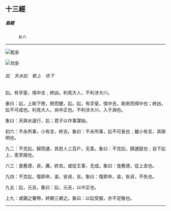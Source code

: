 

## 十三經

##### 易經
　　　`卦六`

* * *

![乾卦](../../imgs/a001.gif)

![坎卦](../../imgs/a004.gif)

###### 訟　天水訟　乾上　坎下

訟。有孚窒，惕中吉﹔終凶。利見大人，不利涉大川。

彖曰：訟，上剛下險，險而健，訟。訟，有孚窒，惕中吉，剛來而得中也；終凶，訟不可成也。利見大人，尚中正也。不利涉大川，入于淵也。

象曰：天與水違行，訟；君子以作事謀始。

初六：不永所事，小有言，終吉。象曰：不永所事，訟不可長也﹔雖小有言，其辯明也。

九二：不克訟，歸而逋，其邑人三百戶，无眚。象曰：不克訟，歸逋竄也﹔自下訟上，患至掇也。

六三：食舊德，貞，厲，終吉。或從王事，无成。象曰：食舊德，從上吉也。

九四：不克訟，復即命，渝，安貞，吉。象曰：復即命，渝，安貞，不失也。

九五：訟，元吉。象曰：訟，元吉，以中正也。

上九：或錫之鞶帶，終朝三褫之。象曰：以訟受服，亦不足敬也。

* * *

